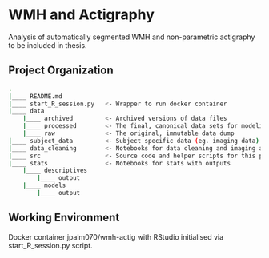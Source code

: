 WMH and Actigraphy
==============================

Analysis of automatically segmented WMH and non-parametric actigraphy to be included in thesis.

Project Organization
--------------------

```bash
.
|____ README.md
|____ start_R_session.py   <- Wrapper to run docker container
|____ data
    |____ archived         <- Archived versions of data files
    |____ processed        <- The final, canonical data sets for modeling
    |____ raw              <- The original, immutable data dump
|____ subject_data         <- Subject specific data (eg. imaging data)
|____ data_cleaning        <- Notebooks for data cleaning and imaging analysis
|____ src                  <- Source code and helper scripts for this project
|____ stats                <- Notebooks for stats with outputs
    |____ descriptives
        |____ output
    |____ models
        |____ output
```

Working Environment
--------------------

Docker container jpalm070/wmh-actig with RStudio initialised via start_R_session.py script.
